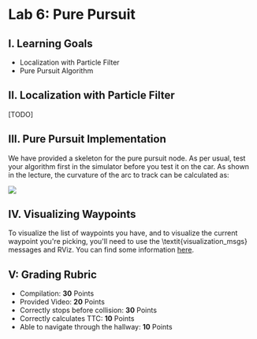 # Lab 6: Pure Pursuit

## I. Learning Goals

- Localization with Particle Filter
- Pure Pursuit Algorithm

## II. Localization with Particle Filter

[TODO]

## III. Pure Pursuit Implementation

We have provided a skeleton for the pure pursuit node. As per usual, test your algorithm first in the
simulator before you test it on the car. As shown in the lecture, the curvature of the arc to track
can be calculated as:

![](https://latex.codecogs.com/svg.latex?\gamma=\frac{2|y|}{L^2})

## IV. Visualizing Waypoints

To visualize the list of waypoints you have, and to visualize the current waypoint you're picking, you'll need to use the \textit{visualization\_msgs} messages and RViz. You can find some information [here](http://wiki.ros.org/rviz/DisplayTypes/Marker).

## V: Grading Rubric
- Compilation: **30** Points
- Provided Video: **20** Points
- Correctly stops before collision: **30** Points
- Correctly calculates TTC: **10** Points
- Able to navigate through the hallway: **10** Points
